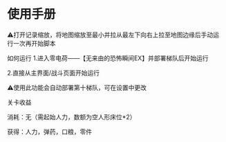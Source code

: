 # 使用手册

⚠️打开记录缩放，将地图缩放至最小并拉从最左下向右上拉至地图边缘后手动运行一次再开始脚本

如何运行
1.进入零电荷——【无来由的恐怖瞬间EX】并部署梯队后开始运行


2.直接从主界面/战斗页面开始运行

⚠️使用此功能会自动部署第十梯队，可在设置中更改

关卡收益

消耗：无（需起始人力，数额为空人形床位*2）

获得：人力，弹药，口粮，零件
